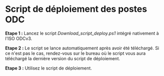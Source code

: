 
# Script de déploiement des postes ODC

**Etape 1 :** Lancez le script *Download_script_deploy.ps1* intégré nativement à l'ISO ODCv3.

**Etape 2 :** Le script se lance automatiquement après avoir été téléchargé. Si ce n'est pas le cas, rendez-vous sur le bureau où le script vous aura téléchargé la dernière version du script de déploiement.

**Etape 3 :** Utilisez le script de déploiement.

